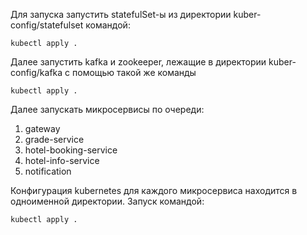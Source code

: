 Для запуска запустить statefulSet-ы из директории kuber-config/statefulset командой:
```Shell
kubectl apply .
```

Далее запустить kafka и zookeeper, лежащие в директории kuber-config/kafka с помощью такой же команды
```Shell
kubectl apply .
```

Далее запускать микросервисы по очереди:  
1. gateway
2. grade-service
3. hotel-booking-service
4. hotel-info-service
5. notification

Конфигурация kubernetes для каждого микросервиса находится в одноименной директории. Запуск командой:
```Shell
kubectl apply .
```